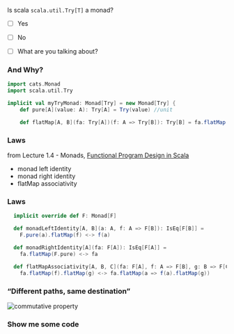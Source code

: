 Is scala `scala.util.Try[T]` a monad?
- [ ] Yes
- [ ] No
- [ ] What are you talking about?



### And Why?
```scala
import cats.Monad
import scala.util.Try

implicit val myTryMonad: Monad[Try] = new Monad[Try] {
    def pure[A](value: A): Try[A] = Try(value) //unit

    def flatMap[A, B](fa: Try[A])(f: A => Try[B]): Try[B] = fa.flatMap(f) //bind
```


### Laws
from Lecture 1.4 - Monads, [Functional Program Design in Scala](https://coursera.org/learn/progfun2)

* monad left identity
* monad right identity
* flatMap associativity


### Laws
```scala
  implicit override def F: Monad[F]

  def monadLeftIdentity[A, B](a: A, f: A => F[B]): IsEq[F[B]] =
    F.pure(a).flatMap(f) <-> f(a)

  def monadRightIdentity[A](fa: F[A]): IsEq[F[A]] =
    fa.flatMap(F.pure) <-> fa

  def flatMapAssociativity[A, B, C](fa: F[A], f: A => F[B], g: B => F[C]): IsEq[F[C]] =
    fa.flatMap(f).flatMap(g) <-> fa.flatMap(a => f(a).flatMap(g))
```


### “Different paths, same destination”
![](./img/property_commutative.png "commutative property")



### Show me some code
